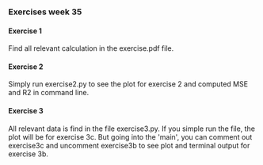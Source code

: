 ### Exercises week 35
#### Exercise 1
Find all relevant calculation in the exercise.pdf file.

#### Exercise 2
Simply run exercise2.py to see the plot for exercise 2 and computed MSE and R2 in command line.

#### Exercise 3
All relevant data is find in the file exercise3.py. If you simple run the file, the plot will be for exercise 3c. But going into the 'main', you can comment out exercise3c and uncomment exercise3b to see plot and terminal output for exercise 3b.
